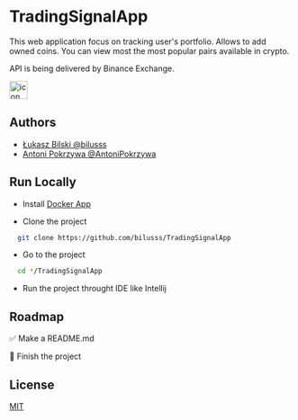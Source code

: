 
# TradingSignalApp

This web application focus on tracking user's portfolio.
Allows to add owned coins. You can view most the most popular pairs available in crypto.

API is being delivered by Binance Exchange.

<img src="https://cdn.icon-icons.com/icons2/3053/PNG/512/binance_macos_bigsur_icon_190342.png" alt="icon" width="32" height="32">

## Authors

- [Łukasz Bilski @bilusss](https://github.com/bilusss)
- [Antoni Pokrzywa @AntoniPokrzywa](https://github.com/AntoniPokrzywa)


## Run Locally

- Install [Docker App](https://www.docker.com/)


- Clone the project

```bash
  git clone https://github.com/bilusss/TradingSignalApp
```

- Go to the project

```bash
  cd */TradingSignalApp
```

- Run the project throught IDE like Intellij


## Roadmap

✅ Make a README.md

🔳 Finish the project 
## License

[MIT](https://choosealicense.com/licenses/mit/)